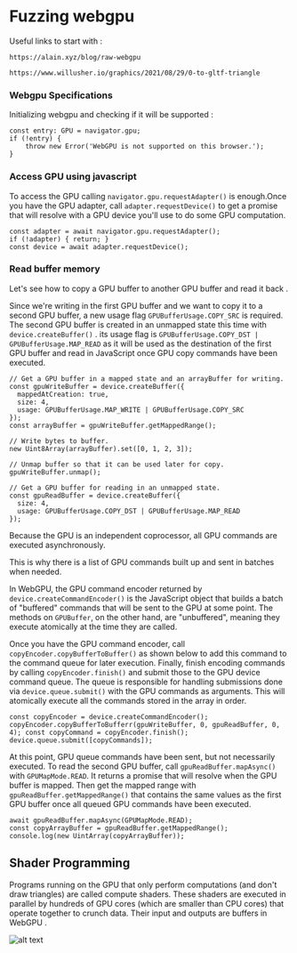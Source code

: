 # Fuzzing webgpu

Useful links to start with :

`https://alain.xyz/blog/raw-webgpu`

` https://www.willusher.io/graphics/2021/08/29/0-to-gltf-triangle `



### Webgpu Specifications

Initializing webgpu and checking if it will be supported :

```
const entry: GPU = navigator.gpu;
if (!entry) {
    throw new Error('WebGPU is not supported on this browser.');
}
```

### Access GPU using javascript

To access the GPU calling `navigator.gpu.requestAdapter()` is enough.Once you have the GPU adapter, call `adapter.requestDevice()` to get a promise that will resolve with a GPU device you'll use to do some GPU computation.

```
const adapter = await navigator.gpu.requestAdapter();
if (!adapter) { return; }
const device = await adapter.requestDevice();
```


### Read buffer memory

Let's see how to copy a GPU buffer to another GPU buffer and read it back .

Since we're writing in the first GPU buffer and we want to copy it to a second GPU buffer, a new usage flag `GPUBufferUsage.COPY_SRC` is required. The second GPU buffer is created in an unmapped state this time with `device.createBuffer()` . its usage flag is `GPUBufferUsage.COPY_DST | GPUBufferUsage.MAP_READ` as it will be used as the destination of the first GPU buffer and read in JavaScript once GPU copy commands have been executed. 

```
// Get a GPU buffer in a mapped state and an arrayBuffer for writing.
const gpuWriteBuffer = device.createBuffer({
  mappedAtCreation: true,
  size: 4,
  usage: GPUBufferUsage.MAP_WRITE | GPUBufferUsage.COPY_SRC
});
const arrayBuffer = gpuWriteBuffer.getMappedRange();

// Write bytes to buffer.
new Uint8Array(arrayBuffer).set([0, 1, 2, 3]);

// Unmap buffer so that it can be used later for copy.
gpuWriteBuffer.unmap();

// Get a GPU buffer for reading in an unmapped state.
const gpuReadBuffer = device.createBuffer({
  size: 4,
  usage: GPUBufferUsage.COPY_DST | GPUBufferUsage.MAP_READ
});
```

Because the GPU is an independent coprocessor, all GPU commands are executed asynchronously. 

 This is why there is a list of GPU commands built up and sent in batches when needed.
 
In WebGPU, the GPU command encoder returned by `device.createCommandEncoder()` is the JavaScript object that builds a batch of "buffered" commands that will be sent to the GPU at some point.
The methods on `GPUBuffer`, on the other hand, are "unbuffered", meaning they execute atomically at the time they are called.

Once you have the GPU command encoder, call `copyEncoder.copyBufferToBuffer()` as shown below to add this command to the command queue for later execution. Finally, finish encoding commands by calling `copyEncoder.finish()` and submit those to the GPU device command queue. The queue is responsible for handling submissions done via `device.queue.submit()` with the GPU commands as arguments. This will atomically execute all the commands stored in the array in order.

`
const copyEncoder = device.createCommandEncoder();
copyEncoder.copyBufferToBufferr(gpuWriteBuffer, 0, gpuReadBuffer, 0, 4);
const copyCommand = copyEncoder.finish();
device.queue.submit([copyCommands]);
`

At this point, GPU queue commands have been sent, but not necessarily executed. To read the second GPU buffer, call `gpuReadBuffer.mapAsync()` with `GPUMapMode.READ`. It returns a promise that will resolve when the GPU buffer is mapped. Then get the mapped range with `gpuReadBuffer.getMappedRange()` that contains the same values as the first GPU buffer once all queued GPU commands have been executed.

```
await gpuReadBuffer.mapAsync(GPUMapMode.READ);
const copyArrayBuffer = gpuReadBuffer.getMappedRange();
console.log(new UintArray(copyArrayBuffer));
```



## Shader Programming

Programs running on the GPU that only perform computations (and don't draw triangles) are called compute shaders. 
These shaders are executed in parallel by hundreds of GPU cores (which are smaller than CPU cores) that operate together to crunch data. Their input and outputs are buffers in WebGPU .

![alt text]([http://url/to/img.png](https://web-dev.imgix.net/image/vvhSqZboQoZZN9wBvoXq72wzGAf1/q9PYk219Ykt873iQa0Vc.jpeg?auto=format&w=1428))
